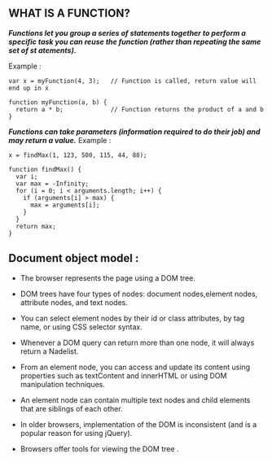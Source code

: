 ## WHAT IS A FUNCTION?
***Functions let you group a series of statements together to perform a specific task you can reuse the function (rather than repeating the same set of st atements).***

Example :
```script
var x = myFunction(4, 3);   // Function is called, return value will end up in x

function myFunction(a, b) {
  return a * b;             // Function returns the product of a and b
}
```
***Functions can take parameters (information required to do their job) and may return a value.***
Example :
```script
x = findMax(1, 123, 500, 115, 44, 88);

function findMax() {
  var i;
  var max = -Infinity;
  for (i = 0; i < arguments.length; i++) {
    if (arguments[i] > max) {
      max = arguments[i];
    }
  }
  return max;
}
```
## Document object model :
- The browser represents the page using a DOM tree.

- DOM trees have four types of nodes: document nodes,element nodes, attribute nodes, and text nodes.
 
- You can select element nodes by their id or class attributes, by tag name, or using CSS selector syntax.

- Whenever a DOM query can return more than one node, it will always return a Nadelist.

- From an element node, you can access and update its content using properties such as textContent and innerHTML or using DOM manipulation techniques.

- An element node can contain multiple text nodes and child elements that are siblings of each other.

- In older browsers, implementation of the DOM is inconsistent (and is a popular reason for using jQuery).

- Browsers offer tools for viewing the DOM tree .



